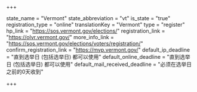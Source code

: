 +++

state_name = "Vermont"
state_abbreviation = "vt"
is_state = "true"
registration_type = "online"
translationKey = "Vermont"
type = "register"
hp_link = "https://sos.vermont.gov/elections/"
registration_link = "https://olvr.vermont.gov/"
more_info_link = "https://sos.vermont.gov/elections/voters/registration/"
confirm_registration_link = "https://mvp.vermont.gov/"
default_ip_deadline = "直到选举日 (包括选举日) 都可以使用"
default_online_deadline = "直到选举日 (包括选举日) 都可以使用"
default_mail_received_deadline = "必须在选举日之前的0天收到"

+++